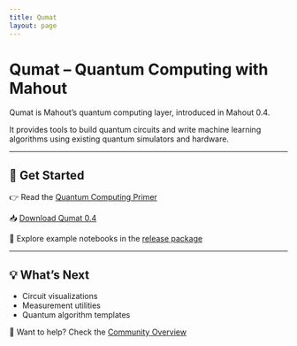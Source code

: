 ```yaml
---
title: Qumat
layout: page
---
```


# Qumat – Quantum Computing with Mahout

Qumat is Mahout’s quantum computing layer, introduced in Mahout 0.4.

It provides tools to build quantum circuits and write machine learning algorithms using existing quantum simulators and hardware.

---

## 📘 Get Started

👉 Read the [Quantum Computing Primer](https://mahout.apache.org/quantum-computing-primer/)

📥 [Download Qumat 0.4](https://mahout.apache.org/download/downloads.html)

🧪 Explore example notebooks in the [release package](https://downloads.apache.org/mahout/0.4/)

---

## 💡 What’s Next

- Circuit visualizations
- Measurement utilities
- Quantum algorithm templates

📢 Want to help? Check the [Community Overview](https://mahout.apache.org/community/)
